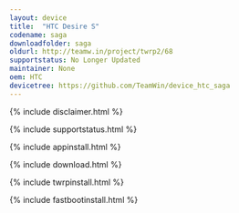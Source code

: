 ```yaml
---
layout: device
title:  "HTC Desire S"
codename: saga
downloadfolder: saga
oldurl: http://teamw.in/project/twrp2/68
supportstatus: No Longer Updated
maintainer: None
oem: HTC
devicetree: https://github.com/TeamWin/device_htc_saga
---
```


{% include disclaimer.html %}

{% include supportstatus.html %}

{% include appinstall.html %}

{% include download.html %}

{% include twrpinstall.html %}

{% include fastbootinstall.html %}
